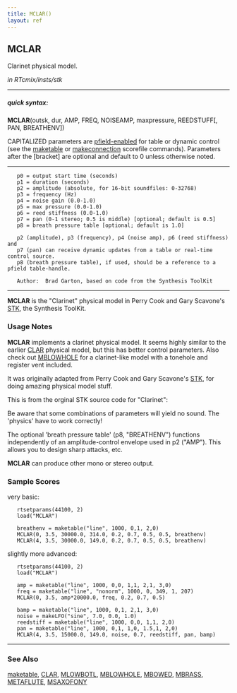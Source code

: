 ```yaml
---
title: MCLAR()
layout: ref
---
```


## MCLAR

Clarinet physical model.

*in RTcmix/insts/stk*  
  

-----

##### quick syntax:

**MCLAR**(outsk, dur, AMP, FREQ, NOISEAMP, maxpressure, REEDSTUFF\[,
PAN, BREATHENV\])

CAPITALIZED parameters are [pfield-enabled](pfield-enabled.html) for
table or dynamic control (see the
[maketable](../scorefile/maketable-2.html) or
[makeconnection](../scorefile/makeconnection-2.html) scorefile
commands). Parameters after the \[bracket\] are optional and default to
0 unless otherwise noted.

-----

  

``` 
   p0 = output start time (seconds)
   p1 = duration (seconds)
   p2 = amplitude (absolute, for 16-bit soundfiles: 0-32768)
   p3 = frequency (Hz)
   p4 = noise gain (0.0-1.0)
   p5 = max pressure (0.0-1.0)
   p6 = reed stiffness (0.0-1.0)
   p7 = pan (0-1 stereo; 0.5 is middle) [optional; default is 0.5]
   p8 = breath pressure table [optional; default is 1.0]

   p2 (amplitude), p3 (frequency), p4 (noise amp), p6 (reed stiffness) and
   p7 (pan) can receive dynamic updates from a table or real-time control source.
   p8 (breath pressure table), if used, should be a reference to a pfield table-handle.

   Author:  Brad Garton, based on code from the Synthesis ToolKit
```

  

-----

  
**MCLAR** is the "Clarinet" physical model in Perry Cook and Gary
Scavone's [STK](http://www.cs.princeton.edu/~prc/NewWork.php#STK), the
Synthesis ToolKit.

### Usage Notes

**MCLAR** implements a clarinet physical model. It seems highly similar
to the earlier [CLAR](CLAR.html) physical model, but this has better
control parameters. Also check out [MBLOWHOLE](MBLOWHOLE.html) for a
clarinet-like model with a tonehole and register vent included.

It was originally adapted from Perry Cook and Gary Scavone's
[STK](http://www.cs.princeton.edu/~prc/NewWork.php#STK), for doing
amazing physical model stuff.

This is from the orginal STK source code for "Clarinet":

Be aware that some combinations of parameters will yield no sound. The
'physics' have to work correctly\!

The optional 'breath pressure table' (p8, "BREATHENV") functions
independently of an amplitude-control envelope used in p2 ("AMP"). This
allows you to design sharp attacks, etc.

**MCLAR** can produce other mono or stereo output.

### Sample Scores

very basic:

``` 
   rtsetparams(44100, 2)
   load("MCLAR")

   breathenv = maketable("line", 1000, 0,1, 2,0)
   MCLAR(0, 3.5, 30000.0, 314.0, 0.2, 0.7, 0.5, 0.5, breathenv)
   MCLAR(4, 3.5, 30000.0, 149.0, 0.2, 0.7, 0.5, 0.5, breathenv)
```

  
  
slightly more advanced:

``` 
   rtsetparams(44100, 2)
   load("MCLAR")

   amp = maketable("line", 1000, 0,0, 1,1, 2,1, 3,0)
   freq = maketable("line", "nonorm", 1000, 0, 349, 1, 207)
   MCLAR(0, 3.5, amp*20000.0, freq, 0.2, 0.7, 0.5)

   bamp = maketable("line", 1000, 0,1, 2,1, 3,0)
   noise = makeLFO("sine", 7.0, 0.0, 1.0)
   reedstiff = maketable("line", 1000, 0,0, 1,1, 2,0)
   pan = maketable("line", 1000, 0,1, 1,0, 1.5,1, 2,0)
   MCLAR(4, 3.5, 15000.0, 149.0, noise, 0.7, reedstiff, pan, bamp)
```

  

-----

### See Also

[maketable](../scorefile/maketable.html), [CLAR](CLAR.html),
[MLOWBOTL](MBLOWBOTL.html), [MBLOWHOLE](MBLOWHOLE.html),
[MBOWED](MBOWED.html), [MBRASS](MBRASS.html),
[METAFLUTE](METAFLUTE.html), [MSAXOFONY](MSAXOFONY.html)
